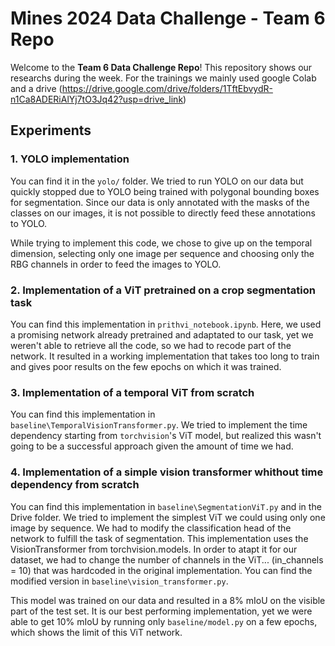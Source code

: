 # Mines 2024 Data Challenge - Team 6 Repo

Welcome to the **Team 6 Data Challenge Repo**! This repository shows our researchs during the week. For the trainings we mainly used google Colab and a drive (https://drive.google.com/drive/folders/1TftEbvydR-n1Ca8ADERiAlYj7tO3Jq42?usp=drive_link)

## Experiments

### 1. YOLO implementation

You can find it in the `yolo/` folder.
We tried to run YOLO on our data but quickly stopped due to YOLO being trained with polygonal bounding boxes for segmentation. Since our data is only annotated with the masks of the classes on our images, it is not possible to directly feed these annotations to YOLO.

While trying to implement this code, we chose to give up on the temporal dimension, selecting only one image per sequence and choosing only the RBG channels in order to feed the images to YOLO.

### 2. Implementation of a ViT pretrained on a crop segmentation task

You can find this implementation in `prithvi_notebook.ipynb`.
Here, we used a promising network already pretrained and adaptated to our task, yet we weren't able to retrieve all the code, so we had to recode part of the network. It resulted in a working implementation that takes too long to train and gives poor results on the few epochs on which it was trained.

### 3. Implementation of a temporal ViT from scratch

You can find this implementation in `baseline\TemporalVisionTransformer.py`.
We tried to implement the time dependency starting from `torchvision`'s ViT model, but realized this wasn't going to be a successful approach given the amount of time we had.

### 4. Implementation of a simple vision transformer whithout time dependency from scratch

You can find this implementation in `baseline\SegmentationViT.py` and in the Drive folder.
We tried to implement the simplest ViT we could using only one image by sequence. We had to modify the classification head of the network to fulfill the task of segmentation.
This implementation uses the VisionTransformer from torchvision.models. In order to atapt it for our dataset, we had to change the number of channels in the ViT... (in_channels = 10) that was hardcoded in the original implementation. You can find the modified version in `baseline\vision_transformer.py`.

This model was trained on our data and resulted in a 8% mIoU on the visible part of the test set. It is our best performing implementation, yet we were able to get 10% mIoU by running only `baseline/model.py` on a few epochs, which shows the limit of this ViT network.
